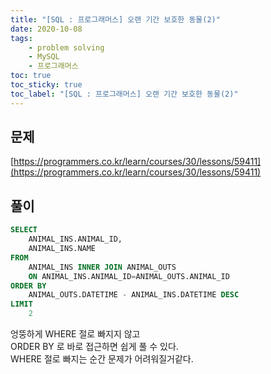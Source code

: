 ```yaml
---
title: "[SQL : 프로그래머스] 오랜 기간 보호한 동물(2)"
date: 2020-10-08
tags:
    - problem solving
    - MySQL
    - 프로그래머스
toc: true
toc_sticky: true
toc_label: "[SQL : 프로그래머스] 오랜 기간 보호한 동물(2)"
---
```

## 문제
[https://programmers.co.kr/learn/courses/30/lessons/59411](https://programmers.co.kr/learn/courses/30/lessons/59411)
## 풀이
```sql
SELECT
    ANIMAL_INS.ANIMAL_ID,
    ANIMAL_INS.NAME
FROM
    ANIMAL_INS INNER JOIN ANIMAL_OUTS
    ON ANIMAL_INS.ANIMAL_ID=ANIMAL_OUTS.ANIMAL_ID
ORDER BY
    ANIMAL_OUTS.DATETIME - ANIMAL_INS.DATETIME DESC
LIMIT
    2
```
  

엉뚱하게 WHERE 절로 빠지지 않고  
ORDER BY 로 바로 접근하면 쉽게 풀 수 있다.  
WHERE 절로 빠지는 순간 문제가 어려워질거같다.